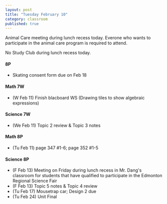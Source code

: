 ```yaml
---
layout: post
title: "Tuesday February 10"
category: classroom
published: true
---
```


<div class="alert alert-danger" role="alert">
<p>Animal Care meeting during lunch recess today. Everone who wants to participate in the animal care program is required to attend. </p>

<p>No Study Club during lunch recess today. </p>
</div>

#### 8P
* Skating consent form due on Feb 18

#### Math 7W
* (W Feb 11) Finish blacboard WS (Drawing tiles to show algebraic expressions)

#### Science 7W
* (We Feb 11) Topic 2 review & Topic 3 notes

#### Math 8P
* (Tu Feb 11) page 347 #1-6; page 352 #1-5

#### Science 8P
* (F Feb 13) Meeting on Friday during lunch recess in Mr. Dang's classroom for students that have qualified to participate in the Edmonton Regional Science Fair
* (F Feb 13) Topic 5 notes & Topic 4 review
* (Tu Feb 17) Mousetrap car; Design 2 due
* (Tu Feb 24) Unit Final
